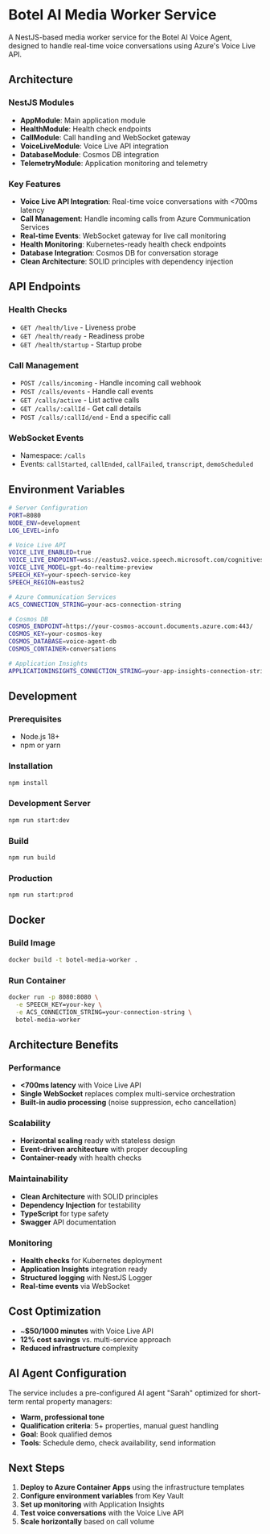 # Botel AI Media Worker Service

A NestJS-based media worker service for the Botel AI Voice Agent, designed to handle real-time voice conversations using Azure's Voice Live API.

## Architecture

### NestJS Modules

- **AppModule**: Main application module
- **HealthModule**: Health check endpoints
- **CallModule**: Call handling and WebSocket gateway
- **VoiceLiveModule**: Voice Live API integration
- **DatabaseModule**: Cosmos DB integration
- **TelemetryModule**: Application monitoring and telemetry

### Key Features

- **Voice Live API Integration**: Real-time voice conversations with <700ms latency
- **Call Management**: Handle incoming calls from Azure Communication Services
- **Real-time Events**: WebSocket gateway for live call monitoring
- **Health Monitoring**: Kubernetes-ready health check endpoints
- **Database Integration**: Cosmos DB for conversation storage
- **Clean Architecture**: SOLID principles with dependency injection

## API Endpoints

### Health Checks
- `GET /health/live` - Liveness probe
- `GET /health/ready` - Readiness probe
- `GET /health/startup` - Startup probe

### Call Management
- `POST /calls/incoming` - Handle incoming call webhook
- `POST /calls/events` - Handle call events
- `GET /calls/active` - List active calls
- `GET /calls/:callId` - Get call details
- `POST /calls/:callId/end` - End a specific call

### WebSocket Events
- Namespace: `/calls`
- Events: `callStarted`, `callEnded`, `callFailed`, `transcript`, `demoScheduled`

## Environment Variables

```bash
# Server Configuration
PORT=8080
NODE_ENV=development
LOG_LEVEL=info

# Voice Live API
VOICE_LIVE_ENABLED=true
VOICE_LIVE_ENDPOINT=wss://eastus2.voice.speech.microsoft.com/cognitiveservices/websocket/v1
VOICE_LIVE_MODEL=gpt-4o-realtime-preview
SPEECH_KEY=your-speech-service-key
SPEECH_REGION=eastus2

# Azure Communication Services
ACS_CONNECTION_STRING=your-acs-connection-string

# Cosmos DB
COSMOS_ENDPOINT=https://your-cosmos-account.documents.azure.com:443/
COSMOS_KEY=your-cosmos-key
COSMOS_DATABASE=voice-agent-db
COSMOS_CONTAINER=conversations

# Application Insights
APPLICATIONINSIGHTS_CONNECTION_STRING=your-app-insights-connection-string
```

## Development

### Prerequisites
- Node.js 18+ 
- npm or yarn

### Installation
```bash
npm install
```

### Development Server
```bash
npm run start:dev
```

### Build
```bash
npm run build
```

### Production
```bash
npm run start:prod
```

## Docker

### Build Image
```bash
docker build -t botel-media-worker .
```

### Run Container
```bash
docker run -p 8080:8080 \
  -e SPEECH_KEY=your-key \
  -e ACS_CONNECTION_STRING=your-connection-string \
  botel-media-worker
```

## Architecture Benefits

### Performance
- **<700ms latency** with Voice Live API
- **Single WebSocket** replaces complex multi-service orchestration
- **Built-in audio processing** (noise suppression, echo cancellation)

### Scalability
- **Horizontal scaling** ready with stateless design
- **Event-driven architecture** with proper decoupling
- **Container-ready** with health checks

### Maintainability
- **Clean Architecture** with SOLID principles
- **Dependency Injection** for testability
- **TypeScript** for type safety
- **Swagger** API documentation

### Monitoring
- **Health checks** for Kubernetes deployment
- **Application Insights** integration ready
- **Structured logging** with NestJS Logger
- **Real-time events** via WebSocket

## Cost Optimization
- ~**$50/1000 minutes** with Voice Live API
- **12% cost savings** vs. multi-service approach
- **Reduced infrastructure** complexity

## AI Agent Configuration

The service includes a pre-configured AI agent "Sarah" optimized for short-term rental property managers:

- **Warm, professional tone**
- **Qualification criteria**: 5+ properties, manual guest handling
- **Goal**: Book qualified demos
- **Tools**: Schedule demo, check availability, send information

## Next Steps

1. **Deploy to Azure Container Apps** using the infrastructure templates
2. **Configure environment variables** from Key Vault
3. **Set up monitoring** with Application Insights
4. **Test voice conversations** with the Voice Live API
5. **Scale horizontally** based on call volume 